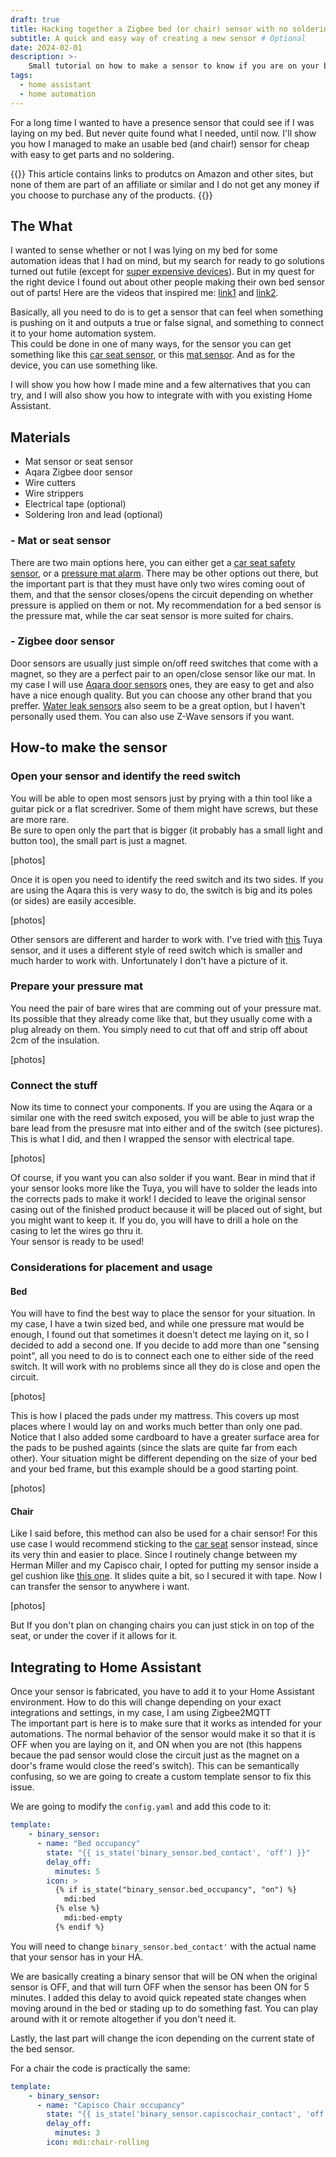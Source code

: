 ```yaml
---
draft: true
title: Hacking together a Zigbee bed (or chair) sensor with no soldering
subtitle: A quick and easy way of creating a new sensor # Optional
date: 2024-02-01
description: >-
    Small tutorial on how to make a sensor to know if you are on your bed or chair.
tags:
  - home assistant
  - home automation
---
```

For a long time I wanted to have a presence sensor that could see if I was laying on my bed.
But never quite found what I needed, until now. I'll show you how I managed to make an usable bed (and chair!)
sensor for cheap with easy to get parts and no soldering.
<!--more-->

{{<admonition title="Information" bg-color="#00ee88">}}
This article contains links to produtcs on Amazon and other sites, but none of them are part of an affiliate or similar and I do not get any money if you choose to purchase any of the products. 
{{</admonition>}}

## The What
I wanted to sense whether or not I was lying on my bed for some automation ideas that I had on mind, but my search for ready to go solutions turned out futile (except for [super expensive devices](https://www.sleepnumber.com/)). But in my quest for the right device I found out about other people making their own bed sensor out of parts! Here are the videos that inspired me: [link1](link) and [link2](link2).  
 
Basically, all you need to do is to get a sensor that can feel when something is pushing on it and outputs a true or false signal, and something to connect it to your home automation system.  
This could be done in one of many ways, for the sensor you can get something like this [car seat sensor](link), or this [mat sensor](link). And as for the device, you can use something like.  
 
I will show you how how I made mine and a few alternatives that you can try, and I will also show you how to integrate with with you existing Home Assistant.  

## Materials

- Mat sensor or seat sensor
- Aqara Zigbee door sensor
- Wire cutters
- Wire strippers
- Electrical tape (optional)
- Soldering Iron and lead (optional)

### - Mat or seat sensor

There are two main options here, you can either get a [car seat safety sensor](https://www.amazon.com/gp/product/B09WDCWX8K/ref=ppx_yo_dt_b_search_asin_title?ie=UTF8&psc=1), or a [pressure mat alarm](https://www.amazon.com/gp/product/B00GUNX7WY/ref=ppx_yo_dt_b_search_asin_title?ie=UTF8&psc=1). There may be other options out there, but the important part is that they must have only two wires coming oout of them, and that the sensor closes/opens the circuit depending on whether pressure is applied on them or not. My recommendation for a bed sensor is the pressure mat, while the car seat sensor is more suited for chairs.

### - Zigbee door sensor

Door sensors are usually just simple on/off reed switches that come with a magnet, so they are a perfect pair to an open/close sensor like our mat. In my case I will use [Aqara door sensors](https://www.amazon.com/s?k=aqara+door+sensor&crid=13UU5JI6Y5976&sprefix=aqara+door+senso%2Caps%2C123&ref=nb_sb_noss_2) ones, they are easy to get and also have a nice enough quality. But you can choose any other brand that you preffer. 
[Water leak sensors](https://www.amazon.com/Aqara-Water-Leak-Sensor-Kit/dp/B09WQPJBTQ/ref=sr_1_5?crid=1C3GQ7KP397QR&qid=1707037192&sprefix=aqara%20water,aps,146) also seem to be a great option, but I haven't personally used them.
You can also use Z-Wave sensors if you want.

## How-to make the sensor

### Open your sensor and identify the reed switch

You will be able to open most sensors just by prying with a thin tool like a guitar pick or a flat scredriver.
Some of them might have screws, but these are more rare.  
Be sure to open only the part that is bigger (it probably has a small light and button too), the small part is just a magnet.  

[photos]  

Once it is open you need to identify the reed switch and its two sides. If you are using the Aqara this is very wasy to do, the switch is big and its poles (or sides) are easily accesible.  

[photos]  

Other sensors are different and harder to work with. I've tried with [this](https://www.amazon.com/gp/product/B09W8F3ZV1/ref=ppx_yo_dt_b_search_asin_title?ie=UTF8&th=1) Tuya sensor, and it uses a different style of reed switch which is smaller and much harder to work with. Unfortunately I don't have a picture of it.

### Prepare your pressure mat

You need the pair of bare wires that are comming out of your pressure mat. Its possible that they already come like that, but they usually come with a plug already on them. You simply need to cut that off and strip off about 2cm of the insulation.  

[photos]  

### Connect the stuff

Now its time to connect your components. If you are using the Aqara or a similar one with the reed switch exposed, you will be able to just wrap the bare lead from the presusre mat into either and of the switch (see pictures). This is what I did, and then I wrapped the sensor with electrical tape.  

[photos]  

Of course, if you want you can also solder if you want. Bear in mind that if your sensor looks more like the Tuya, you will have to solder the leads into the corrects pads to make it work!
I decided to leave the original sensor casing out of the finished product because it will be placed out of sight, but you might want to keep it. If you do, you will have to drill a hole on the casing to let the wires go thru it.  
Your sensor is ready to be used!

### Considerations for placement and usage  

#### Bed

You will have to find the best way to place the sensor for your situation. In my case, I have a twin sized bed, and while one pressure mat would be enough, I found out that sometimes it doesn't detect me laying on it, so I decided to add a second one. If you decide to add more than one "sensing point", all you need to do is to connect each one to either side of the reed switch. It will work with no problems since all they do is close and open the circuit.  

[photos]  

This is how I placed the pads under my mattress. This covers up most places where I would lay on and works much better than only one pad. Notice that I also added some cardboard to have a greater surface area for the pads to be pushed againts (since the slats are quite far from each other). Your situation might be different depending on the size of your bed and your bed frame, but this example should be a good starting point.  

[photos]  

#### Chair

Like I said before, this method can also be used for a chair sensor! For this use case I would recommend sticking to the [car seat](link) sensor instead, since its very thin and easier to place. Since I routinely change between my Herman Miller and my Capisco chair, I opted for putting my sensor inside a gel cushion like [this one](link). It slides quite a bit, so I secured it with tape. Now I can transfer the sensor to anywhere i want.  

[photos]  

But If you don't plan on changing chairs you can just stick in on top of the seat, or under the cover if it allows for it.  

## Integrating to Home Assistant

Once your sensor is fabricated, you have to add it to your Home Assistant environment. How to do this will change depending on your exact integrations and settings, in my case, I am using Zigbee2MQTT  
The important part is here is to make sure that it works as intended for your automations. The normal behavior of the sensor would make it so that it is OFF when you are laying on it, and ON when you are not (this happens becaue the pad sensor would close the circuit just as the magnet on a door's frame would close the reed's switch). This can be semantically confusing, so we are going to create a custom template sensor to fix this issue.  

We are going to modify the `config.yaml` and add this code to it:
```yaml
template:
    - binary_sensor:
      - name: "Bed occupancy"
        state: "{{ is_state('binary_sensor.bed_contact', 'off') }}"
        delay_off:
          minutes: 5
        icon: >
          {% if is_state("binary_sensor.bed_occupancy", "on") %}
            mdi:bed
          {% else %}
            mdi:bed-empty
          {% endif %}
```
You will need to change `binary_sensor.bed_contact'` with the actual name that your sensor has in your HA.  
 
We are basically creating a binary sensor that will be ON when the original sensor is OFF, and that will turn OFF when the sensor has been ON for 5 minutes. I added this delay to avoid quick repeated state changes when moving around in the bed or stading up to do something fast. You can play around with it or remote altogether if you don't need it.  

Lastly, the last part will change the icon depending on the current state of the bed sensor.  

For a chair the code is practically the same:  
```yaml
template:
    - binary_sensor:
      - name: "Capisco Chair occupancy"
        state: "{{ is_state('binary_sensor.capiscochair_contact', 'off') }}"
        delay_off:
          minutes: 3
        icon: mdi:chair-rolling
```


